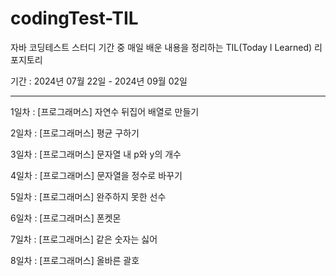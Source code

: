 # codingTest-TIL
자바 코딩테스트 스터디 기간 중 매일 배운 내용을 정리하는 TIL(Today I Learned) 리포지토리 

기간 : 2024년 07월 22일 - 2024년 09월 02일 

---

1일차 : [프로그래머스] 자연수 뒤집어 배열로 만들기

2일차 : [프로그래머스] 평균 구하기

3일차 : [프로그래머스] 문자열 내 p와 y의 개수

4일차 : [프로그래머스] 문자열을 정수로 바꾸기

5일차 : [프로그래머스] 완주하지 못한 선수

6일차 : [프로그래머스] 폰켓몬

7일차 : [프로그래머스] 같은 숫자는 싫어

8일차 : [프로그래머스] 올바른 괄호 
